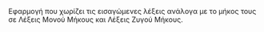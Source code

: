 Εφαρμογή που χωρίζει τις εισαγώμενες λέξεις ανάλογα με το μήκος τους σε Λέξεις Μονού Μήκους και Λέξεις Ζυγού Μήκους.
